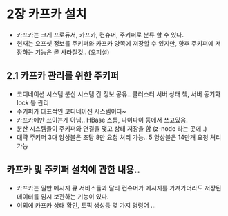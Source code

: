 # 2장 카프카 설치

- 카프카는 크게 프로듀서, 카프카, 컨슈머, 주키퍼로 분류 할 수 있다.
- 현재는 오프셋 정보를 주키퍼와 카프카 양쪽에 저장할 수 있지만, 향후 주키퍼에 저장하는 기능은 곧 사라질것.. (오피셜)


## 2.1 카프카 관리를 위한 주키퍼
- 코디네이션 시스템:분산 시스템 간 정보 공유.. 클러스터 서버 상태 쳌, 서버 동기화 lock 등 관리
- 주키퍼가 대표적인 코디네이션 시스템이다~
- 카프카에만 쓰이는게 아님.. HBase 스톰, 나이파이 등에서 쓰고있음.
- 분산 시스템들이 주키퍼와 연결을 맺고 상태 저장을 함 (z-node 라는 곳에..)
- 대략 주키퍼 3대 앙상블은 초당 8만 요청 처리 가능.. 5 앙상블은 14만개 요청 처리 가능

## 카프카 및 주키퍼 설치에 관한 내용..
- 카프카는 일반 메시지 큐 서비스들과 달리 컨슈머가 메시지를 가져가더라도 저장된 데이터를 임시 보관하는 기능이 있다.
- 이외에 카프카 상태 확인, 토픽 생성등 몇 가지 명령어 ...
